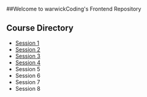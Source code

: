 ##Welcome to warwickCoding's Frontend Repository

Course Directory
----------------

- [Session 1][1]
- [Session 2][2]
- [Session 3][3]
- [Session 4][4]
- Session 5
- Session 6
- Session 7
- Session 8

[1]: /session_1
[2]: /session_2
[3]: /session_3
[4]: /session_4

